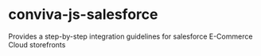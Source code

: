 # conviva-js-salesforce
Provides a step-by-step integration guidelines for salesforce E-Commerce Cloud storefronts
